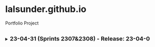 # lalsunder.github.io
Portfolio Project
<details hidden>

Please enter changes in ascending order (put latest changes at the top).

**NOTE:** In this document use the date format: **YY-MM-DD** so when you search for 
the application's version number in the project (example: 'YY.')  you do not find
rows in this document.

</details>
<br />

<details close><summary><font size="+1"><b>
23-04-31 (Sprints 2307&2308) - Release: 23-04-0
</b></font></summary>

####23-04-26
- New Updation of project content 


</details>
<br />

